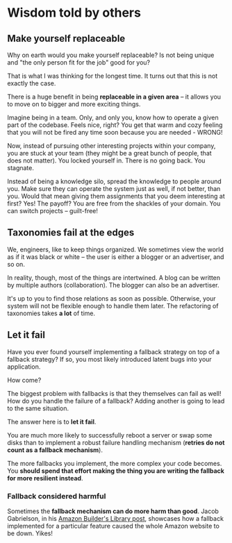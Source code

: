 # Wisdom told by others

## Make yourself replaceable

Why on earth would you make yourself replaceable? Is not being unique and "the only person fit for the job" good for you?

That is what I was thinking for the longest time. It turns out that this is not exactly the case.

There is a huge benefit in being **replaceable in a given area** – it allows you to move on to bigger and more exciting things.

Imagine being in a team. Only, and only you, know how to operate a given part of the codebase. Feels nice, right? You get that warm and cozy feeling that you will not be fired any time soon because you are needed - WRONG!

Now, instead of pursuing other interesting projects within your company, you are stuck at your team (they might be a great bunch of people, that does not matter). You locked yourself in. There is no going back. You stagnate.

Instead of being a knowledge silo, spread the knowledge to people around you. Make sure they can operate the system just as well, if not better, than you.
Would that mean giving them assignments that you deem interesting at first? Yes! The payoff? You are free from the shackles of your domain. You can switch projects – guilt-free!

## Taxonomies fail at the edges

We, engineers, like to keep things organized. We sometimes view the world as if it was black or white – the user is either a blogger or an advertiser, and so on.

In reality, though, most of the things are intertwined. A blog can be written by multiple authors (collaboration). The blogger can also be an advertiser.

It's up to you to find those relations as soon as possible. Otherwise, your system will not be flexible enough to handle them later. The refactoring of taxonomies takes **a lot** of time.

## Let it fail

Have you ever found yourself implementing a fallback strategy on top of a fallback strategy? If so, you most likely introduced latent bugs into your application.

How come?

The biggest problem with fallbacks is that they themselves can fail as well! How do you handle the failure of a fallback? Adding another is going to lead to the same situation.

The answer here is to **let it fail**.

You are much more likely to successfully reboot a server or swap some disks than to implement a robust failure handling mechanism (**retries do not count as a fallback mechanism**).

The more fallbacks you implement, the more complex your code becomes. You **should spend that effort making the thing you are writing the fallback for more resilient instead**.

### Fallback considered harmful

Sometimes the **fallback mechanism can do more harm than good**. Jacob Gabrielson, in his [Amazon Builder's Library post](https://aws.amazon.com/builders-library/avoiding-fallback-in-distributed-systems/), showcases how a fallback implemented for a particular feature caused the whole Amazon website to be down. Yikes!
